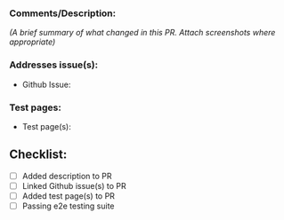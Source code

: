 ### Comments/Description:

*(A brief summary of what changed in this PR. Attach screenshots where appropriate)*

### Addresses issue(s):

- Github Issue:

### Test pages:

- Test page(s):

## Checklist:
- [ ] Added description to PR
- [ ] Linked Github issue(s) to PR
- [ ] Added test page(s) to PR
- [ ] Passing e2e testing suite
